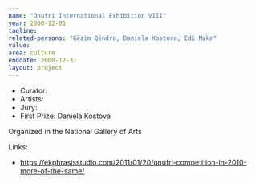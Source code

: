 ```yaml
---
name: "Onufri International Exhibition VIII"
year: 2000-12-01
tagline:
related-persons: "Gëzim Qëndro, Daniela Kostova, Edi Muka"
value:
area: culture
enddate: 2000-12-31
layout: project
---
```

* Curator:
* Artists:
* Jury:
* First Prize: Daniela Kostova

Organized in the National Gallery of Arts

Links:
* <https://ekphrasisstudio.com/2011/01/20/onufri-competition-in-2010-more-of-the-same/>
